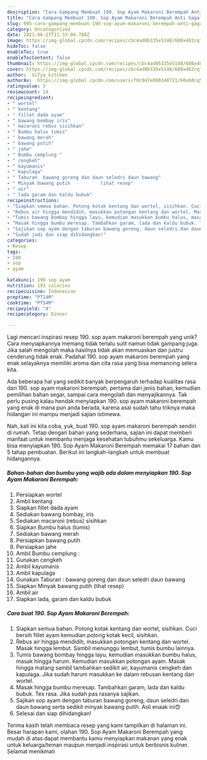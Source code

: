 ```yaml
---
description: "Cara Gampang Membuat 190. Sop Ayam Makaroni Berempah Anti Gagal"
title: "Cara Gampang Membuat 190. Sop Ayam Makaroni Berempah Anti Gagal"
slug: 995-cara-gampang-membuat-190-sop-ayam-makaroni-berempah-anti-gagal
category: Uncategorized
date: 2021-06-27T11:33:04.788Z
image: https://img-global.cpcdn.com/recipes/cbc4ad86335e5148/680x482cq70/190-sop-ayam-makaroni-berempah-foto-resep-utama.jpg
hideToc: false
enableToc: true
enableTocContent: false
thumbnail: https://img-global.cpcdn.com/recipes/cbc4ad86335e5148/680x482cq70/190-sop-ayam-makaroni-berempah-foto-resep-utama.jpg
cover: https://img-global.cpcdn.com/recipes/cbc4ad86335e5148/680x482cq70/190-sop-ayam-makaroni-berempah-foto-resep-utama.jpg
author:  Vifya_kitchen
authorAv:  https://img-global.cpcdn.com/users/f0c947e080340721/60x60cq50/avatar.jpg
ratingvalue: 3
reviewcount: 14
recipeingredient:
- " wortel"
- " kentang"
- " fillet dada ayam"
- " bawang bombay iris"
- " macaroni rebus sisihkan"
- " Bumbu halus tumis"
- " bawang merah"
- " bawang putih"
- " jahe"
- " Bumbu cemplung "
- " cengkeh"
- " kayumanis"
- " kapulaga"
- " Taburan  bawang goreng dan daun seledri daun bawang"
- " Minyak bawang putih           lihat resep"
- " air"
- " lada garam dan kaldu bubuk"
recipeinstructions:
- "Siapkan semua bahan. Potong kotak kentang dan wortel, sisihkan. Cuci bersih fillet ayam kemudian potong kotak kecil, sisihkan."
- "Rebus air hingga mendidih, masukkan potongan kentang dan wortel. Masak hingga lembut. Sambil menunggu lembut, tumis bumbu lainnya."
- "Tumis bawang bombay hingga layu, kemudian masukkan bumbu halus, masak hingga harum. Kemudian masukkan potongan ayam. Masak hingga matang sambil tambahkan sedikit air, kayumanis cengkeh dan kapulaga. Jika sudah harum masukkan ke dalam rebusan kentang dan wortel."
- "Masak hingga bumbu meresap. Tambahkan garam, lada dan kaldu bubuk. Tes rasa. Jika sudah pas rasanya sajikan."
- "Sajikan sop ayam dengan taburan bawang goreng, daun seledri.dan daun bawang serta sedikit minyak bawang putih. Asli enaak ini😍"
- "Sudah jadi dan siap dihidangkan!"
categories:
- Resep
tags:
- 190
- sop
- ayam

katakunci: 190 sop ayam 
nutrition: 193 calories
recipecuisine: Indonesian
preptime: "PT14M"
cooktime: "PT54M"
recipeyield: "4"
recipecategory: Dinner

---
```



Lagi mencari inspirasi resep 190. sop ayam makaroni berempah yang unik? Cara menyiapkannya memang tidak terlalu sulit namun tidak gampang juga. Jika salah mengolah maka hasilnya tidak akan memuaskan dan justru cenderung tidak enak. Padahal 190. sop ayam makaroni berempah yang enak selayaknya memiliki aroma dan cita rasa yang bisa memancing selera kita.


Ada beberapa hal yang sedikit banyak berpengaruh terhadap kualitas rasa dari 190. sop ayam makaroni berempah, pertama dari jenis bahan, kemudian pemilihan bahan segar, sampai cara mengolah dan menyajikannya. Tak perlu pusing kalau hendak menyiapkan 190. sop ayam makaroni berempah yang enak di mana pun anda berada, karena asal sudah tahu triknya maka hidangan ini mampu menjadi sajian istimewa.




Nah, kali ini kita coba, yuk, buat 190. sop ayam makaroni berempah sendiri di rumah. Tetap dengan bahan yang sederhana, sajian ini dapat memberi manfaat untuk membantu menjaga kesehatan tubuhmu sekeluarga. Kamu bisa menyiapkan 190. Sop Ayam Makaroni Berempah memakai 17 bahan dan 5 tahap pembuatan. Berikut ini langkah-langkah untuk membuat hidangannya.

<!--inarticleads1-->

##### Bahan-bahan dan bumbu yang wajib ada dalam menyiapkan 190. Sop Ayam Makaroni Berempah:

1. Persiapkan  wortel
1. Ambil  kentang
1. Siapkan  fillet dada ayam
1. Sediakan  bawang bombay, iris
1. Sediakan  macaroni (rebus) sisihkan
1. Siapkan  Bumbu halus (tumis)
1. Sediakan  bawang merah
1. Persiapkan  bawang putih
1. Persiapkan  jahe
1. Ambil  Bumbu cemplung :
1. Gunakan  cengkeh
1. Ambil  kayumanis
1. Ambil  kapulaga
1. Gunakan  Taburan : bawang goreng dan daun seledri daun bawang
1. Siapkan  Minyak bawang putih           (lihat resep)
1. Ambil  air
1. Siapkan  lada, garam dan kaldu bubuk




<!--inarticleads2-->

##### Cara buat 190. Sop Ayam Makaroni Berempah:

1. Siapkan semua bahan. Potong kotak kentang dan wortel, sisihkan. Cuci bersih fillet ayam kemudian potong kotak kecil, sisihkan.
1. Rebus air hingga mendidih, masukkan potongan kentang dan wortel. Masak hingga lembut. Sambil menunggu lembut, tumis bumbu lainnya.
1. Tumis bawang bombay hingga layu, kemudian masukkan bumbu halus, masak hingga harum. Kemudian masukkan potongan ayam. Masak hingga matang sambil tambahkan sedikit air, kayumanis cengkeh dan kapulaga. Jika sudah harum masukkan ke dalam rebusan kentang dan wortel.
1. Masak hingga bumbu meresap. Tambahkan garam, lada dan kaldu bubuk. Tes rasa. Jika sudah pas rasanya sajikan.
1. Sajikan sop ayam dengan taburan bawang goreng, daun seledri.dan daun bawang serta sedikit minyak bawang putih. Asli enaak ini😍
1. Selesai dan siap dihidangkan!



Terima kasih telah membaca resep yang kami tampilkan di halaman ini. Besar harapan kami, olahan 190. Sop Ayam Makaroni Berempah yang mudah di atas dapat membantu kamu menyiapkan makanan yang enak untuk keluarga/teman maupun menjadi inspirasi untuk berbisnis kuliner. Selamat menikmati
